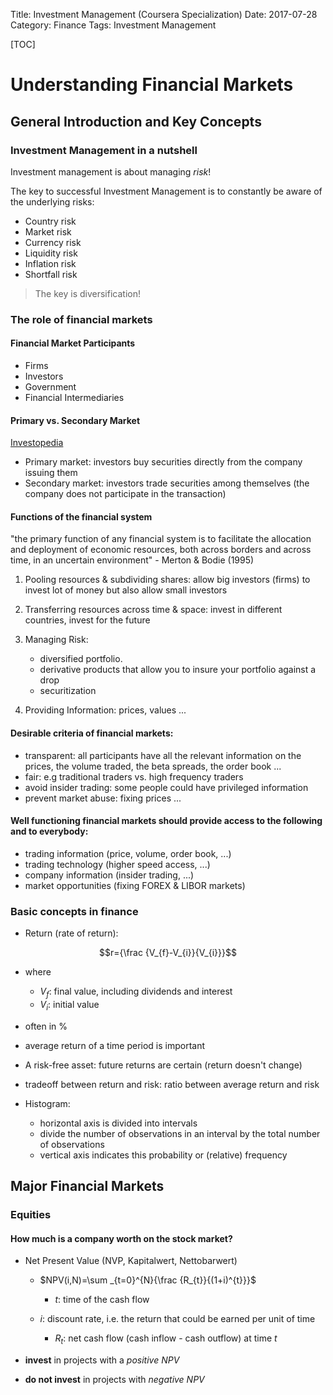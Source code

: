 Title: Investment Management (Coursera Specialization)
Date: 2017-07-28
Category: Finance
Tags: Investment Management

[TOC]

# Understanding Financial Markets

## General Introduction and Key Concepts

### Investment Management in a nutshell

Investment management is about managing *risk*!

The key to successful Investment Management is to constantly be aware of the underlying risks:

- Country risk
- Market risk
- Currency risk
- Liquidity risk
- Inflation risk
- Shortfall risk

> The key is diversification!

### The role of financial markets

#### Financial Market Participants

- Firms
- Investors
- Government
- Financial Intermediaries


#### Primary vs. Secondary Market

[Investopedia](http://www.investopedia.com/ask/answers/012615/whats-difference-between-primary-and-secondary-capital-markets.asp)

- Primary market: investors buy securities directly from the company issuing them
- Secondary market: investors trade securities among themselves (the company does not participate in the transaction)

#### Functions of the financial system

"the primary function of any financial system is to facilitate the allocation and deployment of economic resources, both
across borders and across time, in an uncertain environment" - Merton & Bodie (1995)


1. Pooling resources & subdividing shares: allow big investors (firms) to invest lot of money but also allow small investors
2. Transferring resources across time & space: invest in different countries, invest for the future
3. Managing Risk:

    -  diversified portfolio.
    - derivative products that allow you to insure your portfolio against a drop
    - securitization

4. Providing Information: prices, values ...


#### Desirable criteria of financial markets:

- transparent: all participants have all the relevant information on the prices, the volume traded, the beta spreads, the order book ...
- fair: e.g traditional traders vs. high frequency traders
- avoid insider trading: some people could have privileged information
- prevent market abuse: fixing prices ...


#### Well functioning financial markets  should provide access to the following and to everybody:

- trading information (price, volume, order book, ...)
- trading technology (higher speed access, ...)
- company information (insider trading, ...)
- market opportunities (fixing FOREX & LIBOR markets)


### Basic concepts in finance

- Return (rate of return):

$$r={\frac {V_{f}-V_{i}}{V_{i}}}$$

- where

    - $V_{f}$: final value, including dividends and interest
    - $V_{i}$: initial value

- often in %
- average return of a time period is important
- A risk-free asset: future returns are  certain (return doesn't change)
- tradeoff between return and risk: ratio between average return and risk
- Histogram:
    - horizontal axis is divided into intervals
    - divide the number of observations in an interval by the total number of observations
    - vertical axis indicates this probability or (relative) frequency

## Major Financial Markets

### Equities

#### How much is a company worth on the stock market?

- Net Present Value (NVP, Kapitalwert, Nettobarwert)

    - $NPV(i,N)=\sum _{t=0}^{N}{\frac {R_{t}}{(1+i)^{t}}}$

        - $t$: time of the cash flow
	- $i$: discount rate, i.e. the return that could be earned per unit of time
        - $R_t$: net cash flow (cash inflow - cash outflow) at time $t$

- **invest** in projects with a *positive NPV*
- **do not invest** in projects with *negative NPV*

